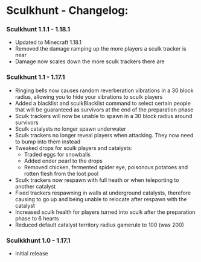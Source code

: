 # Sculkhunt - Changelog:

### Sculkhunt 1.1.1 - 1.18.1
- Updated to Minecraft 1.18.1
- Removed the damage ramping up the more players a sculk tracker is near
- Damage now scales down the more sculk trackers there are

### Sculkhunt 1.1 - 1.17.1
- Ringing bells now causes random reverberation vibrations in a 30 block radius, allowing you to hide your vibrations to sculk players
- Added a blacklist and sculkBlacklist command to select certain people that will be guaranteed as survivors at the end of the preparation phase
- Sculk trackers will now be unable to spawn in a 30 block radius around survivors
- Sculk catalysts no longer spawn underwater
- Sculk trackers no longer reveal players when attacking. They now need to bump into them instead
- Tweaked drops for sculk players and catalysts:
  - Traded eggs for snowballs
  - Added ender pearl to the drops
  - Removed chicken, fermented spider eye, poisonous potatoes and rotten flesh from the loot pool
- Sculk trackers now respawn with full heath or when teleporting to another catalyst
- Fixed trackers respawning in walls at underground catalysts, therefore causing to go up and being unable to relocate after respawn with the catalyst
- Increased sculk health for players turned into sculk after the preparation phase to 6 hearts
- Reduced default catalyst territory radius gamerule to 100 (was 200)

### Sculkkhunt 1.0 - 1.17.1
- Initial release